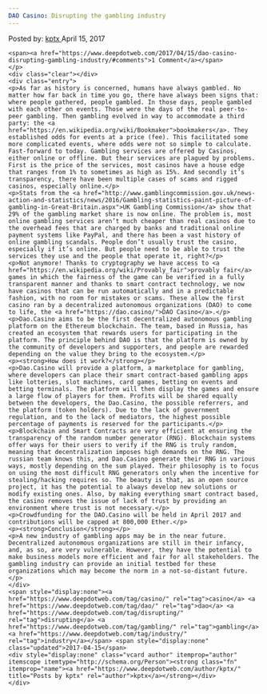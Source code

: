 ```yaml
---
DAO Casino: Disrupting the gambling industry
---
```

<article class="post-listing post-19199 post type-post status-publish format-standard has-post-thumbnail hentry category-deepdot-news tag-casino tag-dao tag-disrupting tag-gambling tag-industry">
    <div class="post-inner">
    <p class="post-meta">
    <span>Posted by: <a href="https://www.deepdotweb.com/author/kptx/" title="">kptx </a></span>
    <span>April 15, 2017</span>
    
    <span><a href="https://www.deepdotweb.com/2017/04/15/dao-casino-disrupting-gambling-industry/#comments">1 Comment</a></span>
    </p>
    <div class="clear"></div>
    <div class="entry">
    <p>As far as history is concerned, humans have always gambled. No matter how far back in time you go, there have always been signs that: where people gathered, people gambled. In those days, people gambled with each other on events. Those were the days of the real peer-to-peer gambling. Then gambling evolved in way to accommodate a third party: the <a href="https://en.wikipedia.org/wiki/Bookmaker">bookmakers</a>. They established odds for events at a price (fee). This facilitated some more complicated events, where odds were not so simple to calculate. Fast-forward to today. Gambling services are offered by Casinos, either online or offline. But their services are plagued by problems. First is the price of the services, most casinos have a house edge that ranges from 1% to sometimes as high as 15%. And secondly it’s transparency, there have been multiple cases of scams and rigged casinos, especially online.</p>
    <p>Stats from the <a href="http://www.gamblingcommission.gov.uk/news-action-and-statistics/news/2016/Gambling-statistics-paint-picture-of-gambling-in-Great-Britain.aspx">UK Gambling Commission</a> show that 29% of the gambling market share is now online. The problem is, most online gambling services aren’t much cheaper than real casinos due to the overhead fees that are charged by banks and traditional online payment systems like PayPal, and there has been a vast history of online gambling scandals. People don’t usually trust the casino, especially if it’s online. But people need to be able to trust the services they use and the people that operate it, right?</p>
    <p>Not anymore! Thanks to cryptography we have access to <a href="https://en.wikipedia.org/wiki/Provably_fair">provably fair</a> games in which the fairness of the game can be verified in a fully transparent manner and thanks to smart contract technology, we now have casinos that can be run automatically and in a predictable fashion, with no room for mistakes or scams. These allow the first casino ran by a decentralized autonomous organizations (DAO) to come to life, the <a href="https://dao.casino/">DAO Casino</a>.</p>
    <p>Dao.Casino aims to be the first decentralized autonomous gambling platform on the Ethereum blockchain. The team, based in Russia, has created an ecosystem that rewards users for participating in the platform. The principle behind DAO is that the platform is owned by the community of developers and supporters, and people are rewarded depending on the value they bring to the ecosystem.</p>
    <p><strong>How does it work?</strong></p>
    <p>Dao.Casino will provide a platform, a marketplace for gambling, where developers can place their smart contract-based gambling apps like lotteries, slot machines, card games, betting on events and betting terminals. The platform will then display the games and ensure a large flow of players for them. Profits will be shared equally between the developers, the Dao.Casino, the possible referrers, and the platform (token holders). Due to the lack of government regulation, and to the lack of mediators, the highest possible percentage of payments is reserved for the participants.</p>
    <p>Blockchain and Smart Contracts are very efficient at ensuring the transparency of the random number generator (RNG). Blockchain systems offer ways for their users to verify if the RNG is truly random, meaning that decentralization imposes high demands on the RNG. The russian team knows this, and Dao.Casino generate their RNG in various ways, mostly depending on the sum played. Their philosophy is to focus on using the most difficult RNG generators only when the incentive for stealing/hacking requires so. The beauty is that, as an open source project, it has the potential to always develop new solutions or modify existing ones. Also, by making everything smart contract based, the casino removes the issue of lack of trust by providing an environment where trust is not necessary.</p>
    <p>Crowdfunding for the DAO.Casino will be held in April 2017 and contributions will be capped at 800,000 Ether.</p>
    <p><strong>Conclusion</strong></p>
    <p>A new industry of gambling apps may be in the near future. Decentralized autonomous organizations are still in their infancy, and, as so, are very vulnerable. However, they have the potential to make business models more efficient and fair for all stakeholders. The gambling industry can provide an initial testbed for these organizations which may become the norm in a not-so-distant future.</p>
    </div>
    <span style="display:none"><a href="https://www.deepdotweb.com/tag/casino/" rel="tag">casino</a> <a href="https://www.deepdotweb.com/tag/dao/" rel="tag">dao</a> <a href="https://www.deepdotweb.com/tag/disrupting/" rel="tag">disrupting</a> <a href="https://www.deepdotweb.com/tag/gambling/" rel="tag">gambling</a> <a href="https://www.deepdotweb.com/tag/industry/" rel="tag">industry</a></span> <span style="display:none" class="updated">2017-04-15</span>
    <div style="display:none" class="vcard author" itemprop="author" itemscope itemtype="http://schema.org/Person"><strong class="fn" itemprop="name"><a href="https://www.deepdotweb.com/author/kptx/" title="Posts by kptx" rel="author">kptx</a></strong></div>
    </div>
</article>

